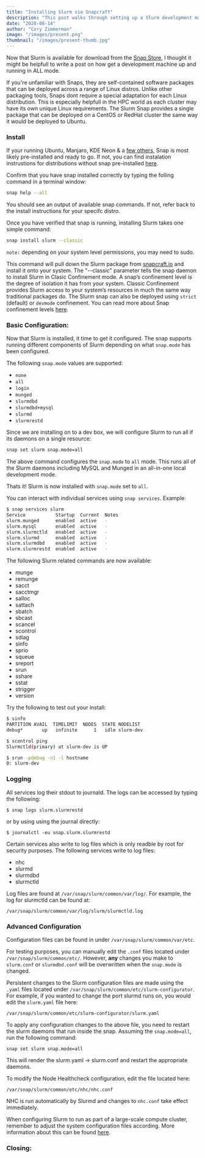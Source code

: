 ```yaml
---
title: "Installing Slurm via Snapcraft"
description: "This post walks through setting up a Slurm development machine using the Slurm Snap"
date: "2020-08-14"
author: "Cory Zimmerman"
image: "/images/present.png"
thumbnail: "/images/present-thumb.jpg"
---
```


Now that Slurm is available for download from the [Snap Store](https://snapcraft.io/slurm), I thought it might be helpfull to write a post on how get a development machine up and running in ALL mode.

If you're unfamiliar with Snaps, they are self-contained software packages that can be deployed across a range of Linux distros. Unlike other packaging tools, Snaps dont require a special adaptation for each Linux distribution. This is especially helpfull in the HPC world as each cluster may have its own unique Linux requirements. The Slurm Snap provides a single package that can be deployed on a CentOS or RedHat cluster the same way it would be deployed to Ubuntu.

### Install

If your running Ubuntu, Manjaro, KDE Neon & a [few others](https://snapcraft.io/docs/installing-snapd), Snap is most likely pre-installed and ready to go. If not, you can find instalation instrustions for distributions without snap pre-installed [here](https://snapcraft.io/docs/installing-snapd).

Confirm that you have snap installed correctly by typing the folling command in a terminal window:

```bash
snap help --all
```

You should see an output of available snap commands. If not, refer back to the install instructions for your specifc distro.

Once you have verified that snap is running, installing Slurm takes one simple command:

```bash
snap install slurm --classic
```

`note:` depending on your system level permissions, you may need to sudo.

This command will pull down the Slurm package from [snapcraft.io](https://snapcraft.io/store) and install it onto your system. The "--classic" parameter tells the snap daemon to install Slurm in Clasic Confinement mode. A snap’s confinement level is the degree of isolation it has from your system. Classic Confinement provides Slurm access to your system’s resources in much the same way traditional packages do. The Slurm snap can also be deployed using `strict` (default) or `devmode` confinement. You can read more about Snap confinement levels [here](https://snapcraft.io/docs/snap-confinement).

### Basic Configuration:

Now that Slurm is installed, it time to get it configured. The snap supports running different components of Slurm depending on what `snap.mode` has been configured.

The following `snap.mode` values are supported:

- `none`
- `all`
- `login`
- `munged`
- `slurmdbd`
- `slurmdbd+mysql`
- `slurmd`
- `slurmrestd`

Since we are installing on to a dev box, we will configure Slurm to run all if its daemons on a single resource:

```bash
snap set slurm snap.mode=all
```

The above command configures the `snap.mode` to `all` mode. This runs all of the Slurm daemons including MySQL and Munged in an all-in-one local development mode.

Thats it! Slurm is now installed with `snap.mode` set to `all`.

You can interact with individual services using `snap services`. Example:

```bash
$ snap services slurm
Service           Startup  Current  Notes
slurm.munged      enabled  active   -
slurm.mysql       enabled  active   -
slurm.slurmctld   enabled  active   -
slurm.slurmd      enabled  active   -
slurm.slurmdbd    enabled  active   -
slurm.slurmrestd  enabled  active   -
```

The following Slurm related commands are now available:

- munge
- remunge
- sacct
- sacctmgr
- salloc
- sattach
- sbatch
- sbcast
- scancel
- scontrol
- sdiag
- sinfo
- sprio
- squeue
- sreport
- srun
- sshare
- sstat
- strigger
- version

Try the following to test out your install:

```bash
$ sinfo
PARTITION AVAIL  TIMELIMIT  NODES  STATE NODELIST
debug*       up   infinite      1   idle slurm-dev
```

```bash
$ scontrol ping
Slurmctld(primary) at slurm-dev is UP
```

```bash
$ srun -pdebug -n1 -l hostname
0: slurm-dev
```

### Logging

All services log their stdout to journald. The logs can be accessed by typing the following:

    $ snap logs slurm.slurmrestd

or by using using the journal directly:

    $ journalctl -eu snap.slurm.slurmrestd

Certain services also write to log files which is only readble by root for security purposes. The following services write to log files:

- nhc
- slurmd
- slurmdbd
- slurmctld

Log files are found at `/var/snap/slurm/common/var/log/`. For example, the log for slurmctld can be found at:

    /var/snap/slurm/common/var/log/slurm/slurmctld.log

### Advanced Configuration

Configuration files can be found in under `/var/snap/slurm/common/var/etc`.

For testing purposes, you can manually edit the `.conf` files located under `/var/snap/slurm/common/etc/`. However, **any** changes you make to `slurm.conf` or `slurmdbd.conf` will be overwritten when the `snap.mode` is changed.

Persistent changes to the Slurm configuration files are made using the `.yaml` files located under `/var/snap/slurm/common/etc/slurm-configurator`. For example, if you wanted to change the port slurmd runs on, you would edit the `slurm.yaml` file here:

    /var/snap/slurm/common/etc/slurm-configurator/slurm.yaml

To apply any configuration changes to the above file, you need to restart the slurm daemons that run inside the snap. Assuming the `snap.mode=all`, run the following command:

    snap set slurm snap.mode=all

This will render the slurm.yaml -> slurm.conf and restart the appropriate daemons.

To modify the Node Healthcheck configuration, edit the file located here:

    /var/snap/slurm/common/etc/nhc/nhc.conf

NHC is run automatically by Slurmd and changes to `nhc.conf` take effect immediately.

When configuring Slurm to run as part of a large-scale compute cluster, remember to adjust the system configuration files according. More information about this can be found [here](https://slurm.schedmd.com/big_sys.html).

### Closing:
